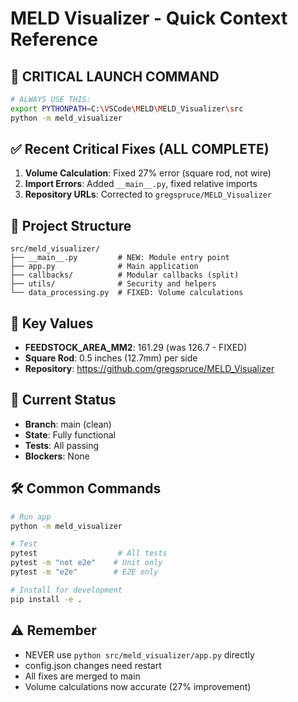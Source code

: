 # MELD Visualizer - Quick Context Reference

## 🚀 CRITICAL LAUNCH COMMAND
```bash
# ALWAYS USE THIS:
export PYTHONPATH=C:\VSCode\MELD\MELD_Visualizer\src
python -m meld_visualizer
```

## ✅ Recent Critical Fixes (ALL COMPLETE)
1.  **Volume Calculation**: Fixed 27% error (square rod, not wire)
2.  **Import Errors**: Added `__main__.py`, fixed relative imports
3.  **Repository URLs**: Corrected to `gregspruce/MELD_Visualizer`

## 📁 Project Structure
```
src/meld_visualizer/
├── __main__.py         # NEW: Module entry point
├── app.py              # Main application
├── callbacks/          # Modular callbacks (split)
├── utils/              # Security and helpers
└── data_processing.py  # FIXED: Volume calculations
```

## 🔑 Key Values
*   **FEEDSTOCK_AREA_MM2**: 161.29 (was 126.7 - FIXED)
*   **Square Rod**: 0.5 inches (12.7mm) per side
*   **Repository**: https://github.com/gregspruce/MELD_Visualizer

## 🎯 Current Status
*   **Branch**: main (clean)
*   **State**: Fully functional
*   **Tests**: All passing
*   **Blockers**: None

## 🛠️ Common Commands
```bash
# Run app
python -m meld_visualizer

# Test
pytest                  # All tests
pytest -m "not e2e"    # Unit only
pytest -m "e2e"        # E2E only

# Install for development
pip install -e .
```

## ⚠️ Remember
*   NEVER use `python src/meld_visualizer/app.py` directly
*   config.json changes need restart
*   All fixes are merged to main
*   Volume calculations now accurate (27% improvement)
